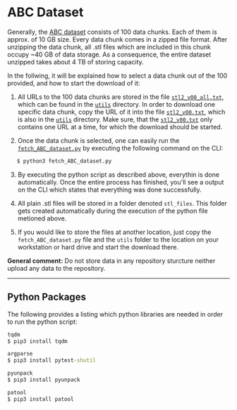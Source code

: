 # ABC Dataset

Generally, the [ABC dataset](https://deep-geometry.github.io/abc-dataset/) consists of 100 data chunks. Each of them is approx. of 10 GB size. Every data chunk comes in a zipped file format. After unzipping the data chunk, all .stl files which are included in this chunk occupy ~40 GB of data storage. As a consequence, the entire dataset unzipped takes about 4 TB of storing capacity. 

In the follwing, it will be explained how to select a data chunk out of the 100 provided, and how to start the download of it:

1. All URLs to the 100 data chunks are stored in the file [`stl2_v00_all.txt`](./utils/stl2_v00_all.txt), which can be found in the [`utils`](./utils) directory. In order to download one specific data chunk, copy the URL of it into the file [`stl2_v00.txt`](./utils/stl2_v00.txt), which is also in the [`utils`](./utils) directory. Make sure, that the [`stl2_v00.txt`](./utils/stl2_v00.txt) only contains one URL at a time, for which the download should be started. 

2. Once the data chunk is selected, one can easily run the [`fetch_ABC_dataset.py`](./fetch_ABC_dataset.py) by executing the following command on the CLI:

```cmd
   $ python3 fetch_ABC_dataset.py
```

3. By executing the python script as described above, everythin is done automatically. Once the entire process has finished, you'll see a output on the CLI which states that everything was done successfully. 

4. All plain .stl files will be stored in a folder denoted `stl_files`. This folder gets created automatically during the execution of the python file metioned above. 

5. If you would like to store the files at another location, just copy the `fetch_ABC_dataset.py` file and the `utils` folder to the location on your workstation or hard drive and start the download there. 

**General comment:** Do not store data in any repository sturcture neither upload any data to the repository.

---

## Python Packages
The following provides a listing which python libraries are needed in order to run the python script:

```cmd
tqdm
$ pip3 install tqdm

argparse
$ pip3 install pytest-shutil

pyunpack
$ pip3 install pyunpack

patool
$ pip3 install patool
```



